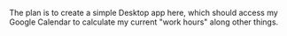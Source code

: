 The plan is to create a simple Desktop app here, which should access my Google Calendar to calculate my current "work hours" along other things.

